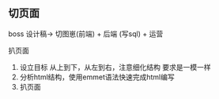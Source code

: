 ## 切页面
boss
设计稿-> 切图崽(前端) + 后端 (写sql) + 运营

扒页面

1. 设立目标
   从上到下，从左到右，注意细化结构
   要求是一模一样
2. 分析html结构，使用emmet语法快速完成html编写
3. 扒页面

